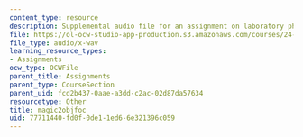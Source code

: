 ```yaml
---
content_type: resource
description: Supplemental audio file for an assignment on laboratory phonology.
file: https://ol-ocw-studio-app-production.s3.amazonaws.com/courses/24-910-topics-in-linguistic-theory-laboratory-phonology-spring-2007/77711440fd0f0de11ed66e321396c059_magic2objfoc.wav
file_type: audio/x-wav
learning_resource_types:
- Assignments
ocw_type: OCWFile
parent_title: Assignments
parent_type: CourseSection
parent_uid: fcd2b437-0aae-a3dd-c2ac-02d87da57634
resourcetype: Other
title: magic2objfoc
uid: 77711440-fd0f-0de1-1ed6-6e321396c059
---
```

